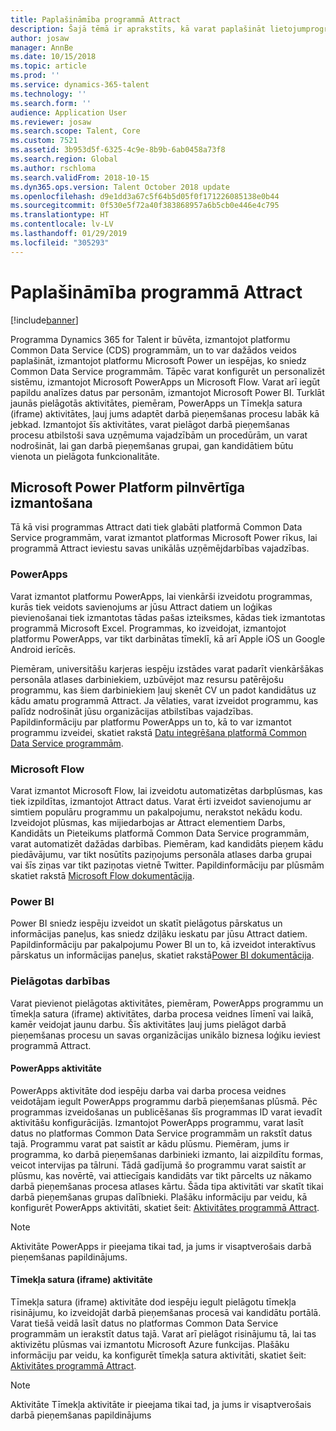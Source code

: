 ```yaml
---
title: Paplašināmība programmā Attract
description: Šajā tēmā ir aprakstīts, kā varat paplašināt lietojumprogrammu Dynamics 365 for Talent - Attract, izmantojot platformu Microsoft Power.
author: josaw
manager: AnnBe
ms.date: 10/15/2018
ms.topic: article
ms.prod: ''
ms.service: dynamics-365-talent
ms.technology: ''
ms.search.form: ''
audience: Application User
ms.reviewer: josaw
ms.search.scope: Talent, Core
ms.custom: 7521
ms.assetid: 3b953d5f-6325-4c9e-8b9b-6ab0458a73f8
ms.search.region: Global
ms.author: rschloma
ms.search.validFrom: 2018-10-15
ms.dyn365.ops.version: Talent October 2018 update
ms.openlocfilehash: d9e1dd3a67c5f64b5d05f0f171226085138e0b44
ms.sourcegitcommit: 0f530e5f72a40f383868957a6b5cb0e446e4c795
ms.translationtype: HT
ms.contentlocale: lv-LV
ms.lasthandoff: 01/29/2019
ms.locfileid: "305293"
---
```

# <a name="extensibility-in-attract"></a>Paplašināmība programmā Attract

[!include[banner](../includes/banner.md)]

Programma Dynamics 365 for Talent ir būvēta, izmantojot platformu Common Data Service (CDS) programmām, un to var dažādos veidos paplašināt, izmantojot platformu Microsoft Power un iespējas, ko sniedz Common Data Service programmām. Tāpēc varat konfigurēt un personalizēt sistēmu, izmantojot Microsoft PowerApps un Microsoft Flow. Varat arī iegūt papildu analīzes datus par personām, izmantojot Microsoft Power BI. Turklāt jaunās pielāgotās aktivitātes, piemēram, PowerApps un Tīmekļa satura (iframe) aktivitātes, ļauj jums adaptēt darbā pieņemšanas procesu labāk kā jebkad. Izmantojot šīs aktivitātes, varat pielāgot darbā pieņemšanas procesu atbilstoši sava uzņēmuma vajadzībām un procedūrām, un varat nodrošināt, lai gan darbā pieņemšanas grupai, gan kandidātiem būtu vienota un pielāgota funkcionalitāte.

## <a name="take-advantage-of-the-microsoft-power-platform"></a>Microsoft Power Platform pilnvērtīga izmantošana 

Tā kā visi programmas Attract dati tiek glabāti platformā Common Data Service programmām, varat izmantot platformas Microsoft Power rīkus, lai programmā Attract ieviestu savas unikālās uzņēmējdarbības vajadzības.

### <a name="powerapps"></a>PowerApps

Varat izmantot platformu PowerApps, lai vienkārši izveidotu programmas, kurās tiek veidots savienojums ar jūsu Attract datiem un loģikas pievienošanai tiek izmantotas tādas pašas izteiksmes, kādas tiek izmantotas programmā Microsoft Excel. Programmas, ko izveidojat, izmantojot platformu PowerApps, var tikt darbinātas tīmeklī, kā arī Apple iOS un Google Android ierīcēs.

Piemēram, universitāšu karjeras iespēju izstādes varat padarīt vienkāršākas personāla atlases darbiniekiem, uzbūvējot maz resursu patērējošu programmu, kas šiem darbiniekiem ļauj skenēt CV un padot kandidātus uz kādu amatu programmā Attract. Ja vēlaties, varat izveidot programmu, kas palīdz nodrošināt jūsu organizācijas atbilstības vajadzības. Papildinformāciju par platformu PowerApps un to, kā to var izmantot programmu izveidei, skatiet rakstā [Datu integrēšana platformā Common Data Service programmām](https://docs.microsoft.com/en-us/powerapps).

### <a name="microsoft-flow"></a>Microsoft Flow 

Varat izmantot Microsoft Flow, lai izveidotu automatizētas darbplūsmas, kas tiek izpildītas, izmantojot Attract datus. Varat ērti izveidot savienojumu ar simtiem populāru programmu un pakalpojumu, nerakstot nekādu kodu. Izveidojot plūsmas, kas mijiedarbojas ar Attract elementiem Darbs, Kandidāts un Pieteikums platformā Common Data Service programmām, varat automatizēt dažādas darbības. Piemēram, kad kandidāts pieņem kādu piedāvājumu, var tikt nosūtīts paziņojums personāla atlases darba grupai vai šīs ziņas var tikt paziņotas vietnē Twitter. Papildinformāciju par plūsmām skatiet rakstā [Microsoft Flow dokumentācija](https://docs.microsoft.com/en-us/flow/).

### <a name="power-bi"></a>Power BI

Power BI sniedz iespēju izveidot un skatīt pielāgotus pārskatus un informācijas paneļus, kas sniedz dziļāku ieskatu par jūsu Attract datiem. Papildinformāciju par pakalpojumu Power BI un to, kā izveidot interaktīvus pārskatus un informācijas paneļus, skatiet rakstā[Power BI dokumentācija](https://docs.microsoft.com/en-us/power-bi/).

### <a name="custom-activities"></a>Pielāgotas darbības 

Varat pievienot pielāgotas aktivitātes, piemēram, PowerApps programmu un tīmekļa satura (iframe) aktivitātes, darba procesa veidnes līmenī vai laikā, kamēr veidojat jaunu darbu. Šīs aktivitātes ļauj jums pielāgot darbā pieņemšanas procesu un savas organizācijas unikālo biznesa loģiku ieviest programmā Attract.

#### <a name="powerapps-activity"></a>PowerApps aktivitāte 

PowerApps aktivitāte dod iespēju darba vai darba procesa veidnes veidotājam iegult PowerApps programmu darbā pieņemšanas plūsmā. Pēc programmas izveidošanas un publicēšanas šīs programmas ID varat ievadīt aktivitāšu konfigurācijās. Izmantojot PowerApps programmu, varat lasīt datus no platformas Common Data Service programmām un rakstīt datus tajā. Programmu varat pat saistīt ar kādu plūsmu. Piemēram, jums ir programma, ko darbā pieņemšanas darbinieki izmanto, lai aizpildītu formas, veicot intervijas pa tālruni. Tādā gadījumā šo programmu varat saistīt ar plūsmu, kas novērtē, vai attiecīgais kandidāts var tikt pārcelts uz nākamo darbā pieņemšanas procesa atlases kārtu. Šāda tipa aktivitāti var skatīt tikai darbā pieņemšanas grupas dalībnieki. Plašāku informāciju par veidu, kā konfigurēt PowerApps aktivitāti, skatiet šeit: [Aktivitātes programmā Attract](./activities-attract.md).

> [!NOTE]
> Aktivitāte PowerApps ir pieejama tikai tad, ja jums ir visaptverošais darbā pieņemšanas papildinājums.

#### <a name="web-content-iframe-activity"></a>Tīmekļa satura (iframe) aktivitāte

Tīmekļa satura (iframe) aktivitāte dod iespēju iegult pielāgotu tīmekļa risinājumu, ko izveidojāt darbā pieņemšanas procesā vai kandidātu portālā. Varat tiešā veidā lasīt datus no platformas Common Data Service programmām un ierakstīt datus tajā. Varat arī pielāgot risinājumu tā, lai tas aktivizētu plūsmas vai izmantotu Microsoft Azure funkcijas. Plašāku informāciju par veidu, ka konfigurēt tīmekļa satura aktivitāti, skatiet šeit: [Aktivitātes programmā Attract](./activities-attract.md).

> [!NOTE]
> Aktivitāte Tīmekļa aktivitāte ir pieejama tikai tad, ja jums ir visaptverošais darbā pieņemšanas papildinājums

